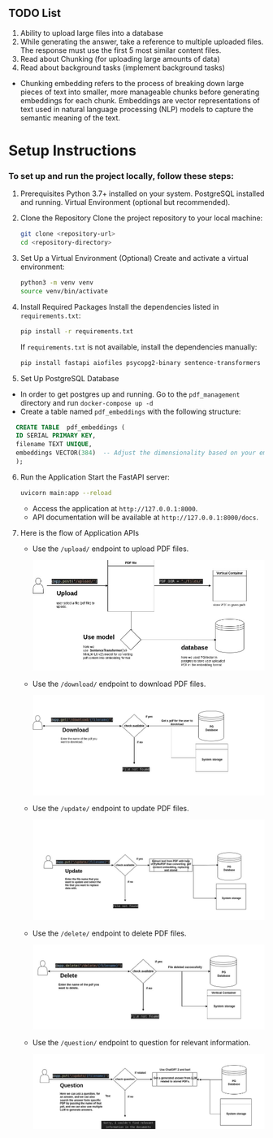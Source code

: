 ## TODO List
 1. Ability to upload large files into a database
 2. While generating the answer, take a reference to multiple uploaded files. The response must use the first 5 most similar content files. 
 3. Read about Chunking (for uploading large amounts of data)
 4. Read about background tasks (implement background tasks)

 - Chunking embedding refers to the process of breaking down large pieces of text into smaller, more manageable chunks before generating embeddings for each chunk. Embeddings are vector representations of text used in natural language processing (NLP) models to capture the semantic meaning of the text.

 
# Setup Instructions

### To set up and run the project locally, follow these steps:

 1. Prerequisites
Python 3.7+ installed on your system.
   PostgreSQL installed and running.
  Virtual Environment (optional but recommended).

2. Clone the Repository
   Clone the project repository to your local machine:
   ```bash
   git clone <repository-url>
   cd <repository-directory>
   ```

3. Set Up a Virtual Environment (Optional)
   Create and activate a virtual environment:
   ```bash
   python3 -m venv venv
   source venv/bin/activate 
   ```

4. Install Required Packages
   Install the dependencies listed in `requirements.txt`:
   ```bash
   pip install -r requirements.txt
   ```

   If `requirements.txt` is not available, install the dependencies manually:
   ```bash
   pip install fastapi aiofiles psycopg2-binary sentence-transformers scikit-learn pymupdf
   ```

 5. Set Up PostgreSQL Database
   - In order to get postgres up and running. Go to the `pdf_management` directory and run `docker-compose up -d`
   - Create a table named `pdf_embeddings` with the following structure:
   ```sql
     CREATE TABLE  pdf_embeddings (
     ID SERIAL PRIMARY KEY,
     filename TEXT UNIQUE,
     embeddings VECTOR(384)  -- Adjust the dimensionality based on your embeddings
     );
  ```
6. Run the Application
   Start the FastAPI server:
   ```bash
   uvicorn main:app --reload
   ```
   - Access the application at `http://127.0.0.1:8000`.
   - API documentation will be available at `http://127.0.0.1:8000/docs`.

7. Here is the flow of Application APIs

   - Use the `/upload/` endpoint to upload PDF files.
   
      ![alt text](https://github.com/Bhaveshkadam/Python/blob/main/Document/Upload.jpeg)
   
   - Use the `/download/` endpoint to download PDF files.
   
      ![alt text](https://github.com/Bhaveshkadam/Python/blob/main/Document/Download.jpeg)
   
   - Use the `/update/` endpoint to update PDF files.
   
       ![alt text](https://github.com/Bhaveshkadam/Python/blob/main/Document/Update.jpeg)
   
   - Use the `/delete/` endpoint to delete PDF files.
   
       ![alt text](https://github.com/Bhaveshkadam/Python/blob/main/Document/Delete.jpeg)
   
   - Use the `/question/` endpoint to question for relevant information.

       ![alt text](https://github.com/Bhaveshkadam/Python/blob/main/Document/Question.jpeg)


